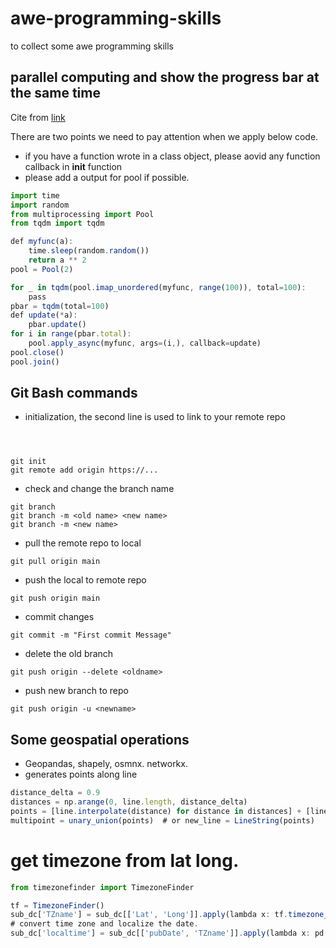 # awe-programming-skills
to collect some awe programming skills


## parallel computing and show the progress bar at the same time 
Cite from [link](https://github.com/tqdm/tqdm/issues/484)

There are two points we need to pay attention when we apply below code.
* if you have a function wrote in a class object, please aovid any function callback in __init__ function 
* please add a output for pool if possible. 
```javascript
import time
import random
from multiprocessing import Pool
from tqdm import tqdm

def myfunc(a):
    time.sleep(random.random())
    return a ** 2
pool = Pool(2)

for _ in tqdm(pool.imap_unordered(myfunc, range(100)), total=100):
    pass
pbar = tqdm(total=100)
def update(*a):
    pbar.update()
for i in range(pbar.total):
    pool.apply_async(myfunc, args=(i,), callback=update)
pool.close()
pool.join()
```

## Git Bash commands
* initialization, the second line is used to link to your remote repo
```



git init
git remote add origin https://...
```

* check and change the branch name
```
git branch
git branch -m <old name> <new name>
git branch -m <new name>
```
* pull the remote repo to local 
```
git pull origin main 
```
* push the local to remote repo
```
git push origin main
```
* commit changes
```
git commit -m "First commit Message"
```
* delete the old branch
```
git push origin --delete <oldname>
```
* push new branch to repo
```
git push origin -u <newname>
```

## Some geospatial operations 
* Geopandas, shapely, osmnx. networkx.
* generates points along line 
```javascript
distance_delta = 0.9
distances = np.arange(0, line.length, distance_delta)
points = [line.interpolate(distance) for distance in distances] + [line.boundary[1]]
multipoint = unary_union(points)  # or new_line = LineString(points)
```

# get timezone from lat long.
```javascript
from timezonefinder import TimezoneFinder

tf = TimezoneFinder()
sub_dc['TZname'] = sub_dc[['Lat', 'Long']].apply(lambda x: tf.timezone_at(lng=x[1], lat=x[0]), axis=1)
# convert time zone and localize the date.
sub_dc['localtime'] = sub_dc[['pubDate', 'TZname']].apply(lambda x: pd.to_datetime(x[0], format='%a %b %d %H:%M:%S %z %Y').tz_convert(x[1]).tz_localize(None), axis=1)
```
